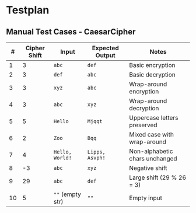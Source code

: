 # Testplan

## Manual Test Cases - CaesarCipher

| #  | Cipher Shift | Input            | Expected Output | Notes                          |
| -- | ------------ | ---------------- | --------------- | ------------------------------ |
| 1  | 3            | `abc`            | `def`           | Basic encryption               |
| 2  | 3            | `def`            | `abc`           | Basic decryption               |
| 3  | 3            | `xyz`            | `abc`           | Wrap-around encryption         |
| 4  | 3            | `abc`            | `xyz`           | Wrap-around decryption         |
| 5  | 5            | `Hello`          | `Mjqqt`         | Uppercase letters preserved    |
| 6  | 2            | `Zoo`            | `Bqq`           | Mixed case with wrap-around    |
| 7  | 4            | `Hello, World!`  | `Lipps, Asvph!` | Non-alphabetic chars unchanged |
| 8  | -3           | `abc`            | `xyz`           | Negative shift                 |
| 9  | 29           | `abc`            | `def`           | Large shift (29 % 26 = 3)      |
| 10 | 5            | `""` (empty str) | `""`            | Empty input                    |
